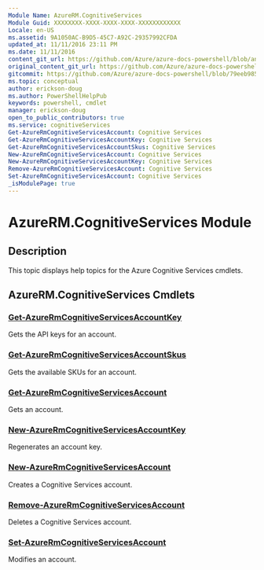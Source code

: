 ```yaml
---
Module Name: AzureRM.CognitiveServices
Module Guid: XXXXXXXX-XXXX-XXXX-XXXX-XXXXXXXXXXXX
Locale: en-US
ms.assetid: 9A1050AC-B9D5-45C7-A92C-29357992CFDA
updated_at: 11/11/2016 23:11 PM
ms.date: 11/11/2016
content_git_url: https://github.com/Azure/azure-docs-powershell/blob/anne2017/azureps-cmdlets-docs/ResourceManager/AzureRM.CognitiveServices/v0.3.0/AzureRM.CognitiveServices.md
original_content_git_url: https://github.com/Azure/azure-docs-powershell/blob/anne2017/azureps-cmdlets-docs/ResourceManager/AzureRM.CognitiveServices/v0.3.0/AzureRM.CognitiveServices.md
gitcommit: https://github.com/Azure/azure-docs-powershell/blob/79eeb985ea480979357fb4695832a0c3d29a48bf
ms.topic: conceptual
author: erickson-doug
ms.author: PowerShellHelpPub
keywords: powershell, cmdlet
manager: erickson-doug
open_to_public_contributors: true
ms.service: cognitiveServices
Get-AzureRmCognitiveServicesAccount: Cognitive Services
Get-AzureRmCognitiveServicesAccountKey: Cognitive Services
Get-AzureRmCognitiveServicesAccountSkus: Cognitive Services
New-AzureRmCognitiveServicesAccount: Cognitive Services
New-AzureRmCognitiveServicesAccountKey: Cognitive Services
Remove-AzureRmCognitiveServicesAccount: Cognitive Services
Set-AzureRmCognitiveServicesAccount: Cognitive Services
_isModulePage: true
---
```


# AzureRM.CognitiveServices Module
## Description
This topic displays help topics for the Azure Cognitive Services cmdlets.

## AzureRM.CognitiveServices Cmdlets
### [Get-AzureRmCognitiveServicesAccountKey](./Get-AzureRmCognitiveServicesAccountKey.md)
Gets the API keys for an account.


### [Get-AzureRmCognitiveServicesAccountSkus](./Get-AzureRmCognitiveServicesAccountSkus.md)
Gets the available SKUs for an account.


### [Get-AzureRmCognitiveServicesAccount](./Get-AzureRmCognitiveServicesAccount.md)
Gets an account.


### [New-AzureRmCognitiveServicesAccountKey](./New-AzureRmCognitiveServicesAccountKey.md)
Regenerates an account key.


### [New-AzureRmCognitiveServicesAccount](./New-AzureRmCognitiveServicesAccount.md)
Creates a Cognitive Services account.


### [Remove-AzureRmCognitiveServicesAccount](./Remove-AzureRmCognitiveServicesAccount.md)
Deletes a Cognitive Services account.


### [Set-AzureRmCognitiveServicesAccount](./Set-AzureRmCognitiveServicesAccount.md)
Modifies an account.



